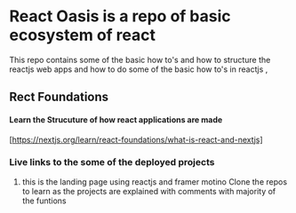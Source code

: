 # React Oasis is a repo of basic ecosystem of react

 This repo contains some of the basic how to's and how to structure the reactjs web apps and how to do some of the basic how to's in reactjs , 

 ## Rect Foundations 
 #### Learn the Strucuture of how react applications are made 

 [https://nextjs.org/learn/react-foundations/what-is-react-and-nextjs]


 ### Live links to the some of the deployed projects 
 1. this is the landing page using reactjs and framer motino
Clone the repos to learn as the projects are explained with comments with majority of the funtions 

